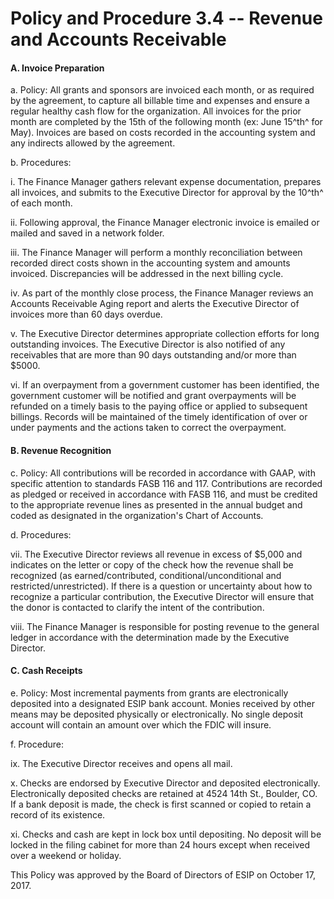 **Policy and Procedure 3.4 -- Revenue and Accounts Receivable**
===============================================================

#### A.  Invoice Preparation

a.  Policy: All grants and sponsors are invoiced each month, or as
        required by the agreement, to capture all billable time and
        expenses and ensure a regular healthy cash flow for the
        organization. All invoices for the prior month are completed by
        the 15th of the following month (ex: June 15^th^ for May).
        Invoices are based on costs recorded in the accounting system
        and any indirects allowed by the agreement.

b.  Procedures:

   i.  The Finance Manager gathers relevant expense documentation,
            prepares all invoices, and submits to the Executive Director
            for approval by the 10^th^ of each month.

   ii. Following approval, the Finance Manager electronic invoice
            is emailed or mailed and saved in a network folder.

   iii. The Finance Manager will perform a monthly reconciliation
            between recorded direct costs shown in the accounting system
            and amounts invoiced. Discrepancies will be addressed in the
            next billing cycle.

   iv. As part of the monthly close process, the Finance Manager
            reviews an Accounts Receivable Aging report and alerts the
            Executive Director of invoices more than 60 days overdue.

   v.  The Executive Director determines appropriate collection
            efforts for long outstanding invoices. The Executive
            Director is also notified of any receivables that are more
            than 90 days outstanding and/or more than \$5000.

   vi. If an overpayment from a government customer has been
            identified, the government customer will be notified and
            grant overpayments will be refunded on a timely basis to the
            paying office or applied to subsequent billings. Records
            will be maintained of the timely identification of over or
            under payments and the actions taken to correct the
            overpayment.

#### B.  Revenue Recognition 

c.  Policy: All contributions will be recorded in accordance with
        GAAP, with specific attention to standards FASB 116 and 117.
        Contributions are recorded as pledged or received in accordance
        with FASB 116, and must be credited to the appropriate revenue
        lines as presented in the annual budget and coded as designated
        in the organization's Chart of Accounts.

d.  Procedures:

   vii. The Executive Director reviews all revenue in excess of
            \$5,000 and indicates on the letter or copy of the check how
            the revenue shall be recognized (as earned/contributed,
            conditional/unconditional and restricted/unrestricted). If
            there is a question or uncertainty about how to recognize a
            particular contribution, the Executive Director will ensure
            that the donor is contacted to clarify the intent of the
            contribution.

   viii. The Finance Manager is responsible for posting revenue to
            the general ledger in accordance with the determination made
            by the Executive Director.

#### C.  Cash Receipts 

e.  Policy: Most incremental payments from grants are electronically
        deposited into a designated ESIP bank account. Monies received
        by other means may be deposited physically or electronically. No
        single deposit account will contain an amount over which the
        FDIC will insure.

f.  Procedure:

   ix. The Executive Director receives and opens all mail.

   x.  Checks are endorsed by Executive Director and deposited
            electronically. Electronically deposited checks are retained
            at 4524 14th St., Boulder, CO. If a bank deposit is made,
            the check is first scanned or copied to retain a record of
            its existence.

   xi. Checks and cash are kept in lock box until depositing. No
            deposit will be locked in the filing cabinet for more than
            24 hours except when received over a weekend or holiday.

This Policy was approved by the Board of Directors of ESIP on October
17, 2017.
